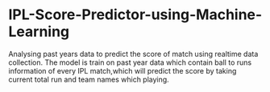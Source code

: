 # IPL-Score-Predictor-using-Machine-Learning

Analysing past years data to predict the score of match using realtime data collection.
The model is train on past year data which contain ball to runs information of every IPL match,which will predict the score by taking current total  run and team names which playing.
